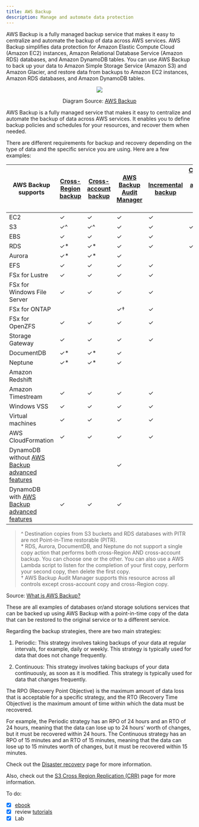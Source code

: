 ```yaml
---
title: AWS Backup
description: Manage and automate data protection
---
```


AWS Backup is a fully managed backup service that makes it easy to centralize and automate the backup of data across AWS services. AWS Backup simplifies data protection for Amazon Elastic Compute Cloud (Amazon EC2) instances, Amazon Relational Database Service (Amazon RDS) databases, and Amazon DynamoDB tables. You can use AWS Backup to back up your data to Amazon Simple Storage Service (Amazon S3) and Amazon Glacier, and restore data from backups to Amazon EC2 instances, Amazon RDS databases, and Amazon DynamoDB tables.

<div>
<div align="center"><img src="https://d1.awsstatic.com/aws-storage/AWS-Backup-AWS-Geek-Diagram.07903cab8f9f4b31d5ca2dce4fd2a9c936ff93b9.jpg" /></div>
<div><p align="center">Diagram Source: <a href="https://aws.amazon.com/backup/resources/?nc=sn&loc=5&refid=60b4082c-a1a5-4bfd-b520-7f3ab404cbd5&backup-blogs.sort-by=item.additionalFields.createdDate&backup-blogs.sort-order=desc">AWS Backup</a>
</p></div>
</div>

AWS Backup is a fully managed service that makes it easy to centralize and automate the backup of data across AWS services. It enables you to define backup policies and schedules for your resources, and recover them when needed.

There are different requirements for backup and recovery depending on the type of data and the specific service you are using. Here are a few examples:

<div class="table-contents"><table id="w129aab5c11b5"><thead>
          <tr>
            <th>AWS Backup supports</th>
            <th><a href="https://docs.aws.amazon.com/aws-backup/latest/devguide/cross-region-backup.html">Cross-Region
                backup</a></th>
            <th><a href="https://docs.aws.amazon.com/aws-backup/latest/devguide/create-cross-account-backup.html">Cross-account
                backup</a></th>
            <th><a href="https://docs.aws.amazon.com/aws-backup/latest/devguide/aws-backup-audit-manager.html">AWS Backup Audit
                Manager</a></th>
            <th><a href="https://docs.aws.amazon.com/aws-backup/latest/devguide/about-backup-plans.html">Incremental
              backup</a></th>
            <th><a href="https://docs.aws.amazon.com/aws-backup/latest/devguide/point-in-time-recovery.html">Continuous backup and
                point-in-time restore (PITR)</a></th>
            <th><a href="#full-management">Full AWS Backup management</a></th>
            <th><a href="https://docs.aws.amazon.com/aws-backup/latest/devguide/creating-a-backup-plan.html#plan-options-and-configuration"> Lifecycle to cold storage</a></th>
            <th>Item-level restore‡</th>
          </tr>
        </thead>
          <tbody><tr>
            <td>EC2</td>
            <td>✓</td>
            <td>✓</td>
            <td>✓</td>
            <td>✓</td>
            <td></td>
            <td></td>
            <td></td>
            <td></td>
          </tr>
          <tr>
            <td>S3</td>
            <td>✓^</td>
            <td>✓^</td>
            <td>✓</td>
            <td>✓</td>
            <td>✓</td>
            <td>✓</td>
            <td></td>
            <td>✓</td>
          </tr>
          <tr>
            <td>EBS</td>
            <td>✓</td>
            <td>✓</td>
            <td>✓</td>
            <td>✓</td>
            <td></td>
            <td></td>
            <td></td>
            <td></td>
          </tr>
          <tr>
            <td>RDS</td>
            <td>✓*</td>
            <td>✓*</td>
            <td>✓</td>
            <td>✓</td>
            <td>✓</td>
            <td></td>
            <td></td>
            <td></td>
          </tr>
          <tr>
            <td>Aurora</td>
            <td>✓*</td>
            <td>✓*</td>
            <td>✓</td>
            <td></td>
            <td></td>
            <td></td>
            <td></td>
            <td></td>
          </tr>
          <tr>
            <td>EFS</td>
            <td>✓</td>
            <td>✓</td>
            <td>✓</td>
            <td>✓</td>
            <td></td>
            <td>✓</td>
            <td>✓</td>
            <td>✓</td>
          </tr>
          <tr>
            <td>FSx for Lustre</td>
            <td>✓</td>
            <td>✓</td>
            <td>✓</td>
            <td>✓</td>
            <td></td>
            <td></td>
            <td></td>
            <td></td>
          </tr>
          <tr>
            <td>FSx for Windows File Server</td>
            <td>✓</td>
            <td>✓</td>
            <td>✓</td>
            <td>✓</td>
            <td></td>
            <td></td>
            <td></td>
            <td></td>
          </tr>
          <tr>
            <td>FSx for ONTAP</td>
            <td></td>
            <td></td>
            <td>✓†</td>
            <td>✓</td>
            <td></td>
            <td></td>
            <td></td>
            <td></td>
          </tr>
          <tr>
            <td>FSx for OpenZFS</td>
            <td>✓</td>
            <td>✓</td>
            <td>✓</td>
            <td>✓</td>
            <td></td>
            <td></td>
            <td></td>
            <td></td>
          </tr>
          <tr>
            <td>Storage Gateway</td>
            <td>✓</td>
            <td>✓</td>
            <td>✓</td>
            <td>✓</td>
            <td></td>
            <td></td>
            <td></td>
            <td></td>
          </tr>
          <tr>
            <td>DocumentDB</td>
            <td>✓*</td>
            <td>✓*</td>
            <td>✓</td>
            <td></td>
            <td></td>
            <td></td>
            <td></td>
            <td></td>
          </tr>
          <tr>
            <td>Neptune</td>
            <td>✓*</td>
            <td>✓*</td>
            <td>✓</td>
            <td></td>
            <td></td>
            <td></td>
            <td></td>
            <td></td>
          </tr>
          <tr>
            <td>Amazon Redshift</td>
            <td></td>
            <td></td>
            <td></td>
            <td></td>
            <td></td>
            <td></td>
            <td></td>
            <td>✓</td>
          </tr>
          <tr>
            <td>Amazon Timestream</td>
            <td>✓</td>
            <td>✓</td>
            <td>✓</td>
            <td>✓</td>
            <td></td>
            <td></td>
            <td>✓</td>
            <td>✓</td>
          </tr>
          <tr>
            <td>Windows VSS</td>
            <td>✓</td>
            <td>✓</td>
            <td>✓</td>
            <td>✓</td>
            <td></td>
            <td></td>
            <td></td>
            <td></td>
          </tr>
          <tr>
            <td>Virtual machines</td>
            <td>✓</td>
            <td>✓</td>
            <td>✓</td>
            <td>✓</td>
            <td></td>
            <td>✓</td>
            <td>✓</td>
            <td>✓</td>
          </tr>
          <tr>
            <td>AWS CloudFormation</td>
            <td>✓</td>
            <td>✓</td>
            <td>✓</td>
            <td>✓</td>
            <td></td>
            <td></td>
            <td>✓</td>
            <td>✓</td>
          </tr>
          <tr>
            <td>DynamoDB without <a href="https://docs.aws.amazon.com/aws-backup/latest/devguide/advanced-ddb-backup.html">AWS Backup advanced
                features</a></td>
            <td></td>
            <td></td>
            <td>✓</td>
            <td></td>
            <td></td>
            <td></td>
            <td></td>
            <td></td>
          </tr>
          <tr>
            <td>DynamoDB with <a href="https://docs.aws.amazon.com/aws-backup/latest/devguide/advanced-ddb-backup.html">AWS Backup advanced
                features</a></td>
            <td>✓</td>
            <td>✓</td>
            <td>✓</td>
            <td></td>
            <td></td>
            <td>✓</td>
            <td>✓</td>
            <td></td>
          </tr>
        </tbody></table>
</div>

> ^ Destination copies from S3 buckets and RDS databases with PITR are not Point-in-Time restorable (PITR).     
> \* RDS, Aurora, DocumentDB, and Neptune do not support a single copy action that performs both cross-Region AND cross-account backup. You can choose one or the other. You can also use a AWS Lambda script to listen for the completion of your first copy, perform your second copy, then delete the first copy.       
>† AWS Backup Audit Manager supports this resource across all controls except cross-account copy and cross-Region copy.       

Source: [What is AWS Backup?](https://docs.aws.amazon.com/aws-backup/latest/devguide/whatisbackup.html)

These are all examples of databases or/and storage solutions services that can be backed up using AWS Backup with a point-in-time copy of the data that can be restored to the original service or to a different service.

Regarding the backup strategies, there are two main strategies:

1. Periodic: This strategy involves taking backups of your data at regular intervals, for example, daily or weekly. This strategy is typically used for data that does not change frequently.

2. Continuous: This strategy involves taking backups of your data continuously, as soon as it is modified. This strategy is typically used for data that changes frequently.

The RPO (Recovery Point Objective) is the maximum amount of data loss that is acceptable for a specific strategy, and the RTO (Recovery Time Objective) is the maximum amount of time within which the data must be recovered.

For example, the Periodic strategy has an RPO of 24 hours and an RTO of 24 hours, meaning that the data can lose up to 24 hours' worth of changes, but it must be recovered within 24 hours. The Continuous strategy has an RPO of 15 minutes and an RTO of 15 minutes, meaning that the data can lose up to 15 minutes worth of changes, but it must be recovered within 15 minutes.

Check out the [Disaster recovery](../../Personal-notes/Disaster_Recovery.md) page for more information.

Also, check out the [S3 Cross Region Replication (CRR)](./page-S3#replicating-objects) page for more information.

To do:
- [x] [ebook](https://d1.awsstatic.com/analyst-reports/AWS_eBookB&R_4-28-20_CA.pdf)  
- [x] review [tutorials](https://aws.amazon.com/backup/resources/?refid=60b4082c-a1a5-4bfd-b520-7f3ab404cbd5#Tutorials)  
- [x] Lab
